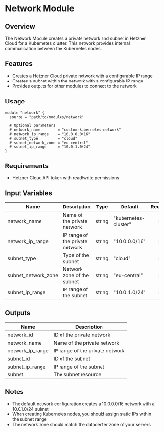# Network Module

## Overview
The Network Module creates a private network and subnet in Hetzner Cloud for a Kubernetes cluster. This network provides internal communication between the Kubernetes nodes.

## Features
- Creates a Hetzner Cloud private network with a configurable IP range
- Creates a subnet within the network with a configurable IP range
- Provides outputs for other modules to connect to the network

## Usage

```hcl
module "network" {
  source = "path/to/modules/network"

  # Optional parameters
  # network_name        = "custom-kubernetes-network"
  # network_ip_range    = "10.0.0.0/16"
  # subnet_type         = "cloud"
  # subnet_network_zone = "eu-central"
  # subnet_ip_range     = "10.0.1.0/24"
}
```

## Requirements
- Hetzner Cloud API token with read/write permissions

## Input Variables

| Name | Description | Type | Default | Required |
|------|-------------|------|---------|:--------:|
| network_name | Name of the private network | string | "kubernetes-cluster" | no |
| network_ip_range | IP range of the private network | string | "10.0.0.0/16" | no |
| subnet_type | Type of the subnet | string | "cloud" | no |
| subnet_network_zone | Network zone of the subnet | string | "eu-central" | no |
| subnet_ip_range | IP range of the subnet | string | "10.0.1.0/24" | no |

## Outputs

| Name | Description |
|------|-------------|
| network_id | ID of the private network |
| network_name | Name of the private network |
| network_ip_range | IP range of the private network |
| subnet_id | ID of the subnet |
| subnet_ip_range | IP range of the subnet |
| subnet | The subnet resource |

## Notes
- The default network configuration creates a 10.0.0.0/16 network with a 10.0.1.0/24 subnet
- When creating Kubernetes nodes, you should assign static IPs within the subnet range
- The network zone should match the datacenter zone of your servers